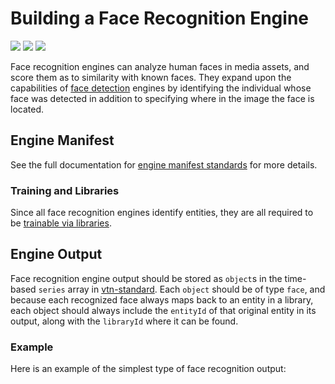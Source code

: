 # Building a Face Recognition Engine

![](badge/API/Yes/green)
![](badge/Search/Yes/green)
![](badge/UI/Yes/green)

Face recognition engines can analyze human faces in media assets, and score them as to similarity with known faces.
They expand upon the capabilities of [face detection](/developer/engines/cognitive/face-detection/) engines by identifying the individual whose face was detected in addition to specifying where in the image the face is located.

## Engine Manifest

<!-- TODO

All face recognition engines should specify the following parameters in their build manifest:

| Parameter | Value |
| --------- | ----- |
| `TODO` | `TODO` |
| `TODO` | `TODO` |

Here is a minimal example `manifest.json` that could apply to a face recognition engine:
-->

<!--TODO: Define [](manifest.example.json ':include :type=code json')-->

See the full documentation for [engine manifest standards](/developer/engines/standards/engine-manifest/) for more details.

<!-- TODO ## Engine Input -->

<!-- TODO -->

### Training and Libraries

Since all face recognition engines identify entities, they are all required to be [trainable via libraries](/developer/libraries/engines).

## Engine Output

Face recognition engine output should be stored as `object`s in the time-based `series` array in [vtn-standard](/developer/engines/standards/engine-output/).
Each `object` should be of type `face`, and because each recognized face always maps back to an entity in a library, each object should always include the `entityId` of that original entity in its output, along with the `libraryId` where it can be found.

### Example

Here is an example of the simplest type of face recognition output:

[](vtn-standard.example.json ':include :type=code json')
